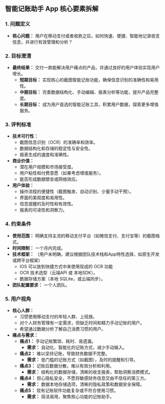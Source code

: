 ## 智能记账助手 App 核心要素拆解

### 1. 问题定义

*   **核心问题：** 用户在移动支付或者收款之后，如何快速、便捷、智能地记录收支信息，并进行有效管理和分析？

### 2. 目标澄清

*   **最终结果：** 交付一款能解决用户痛点的产品，并通过良好的用户体验实现用户增长。
    *   **短期目标：** 实现核心的截图智能记账功能，确保信息识别的准确性和易用性。
    *   **中期目标：** 完善数据结构化、手动编辑、报表分析等功能，提升产品完整度。
    *   **长期目标：** 成为用户首选的智能记账工具，积累用户数据，探索更多增值服务。

### 3. 评判标准

*   **技术可行性：**
    *   截图信息识别（OCR）的准确率和效率。
    *   数据结构化和存储的稳定性与安全性。
    *   报表生成的速度和准确性。
*   **商业价值：**
    *   潜在用户规模和市场接受度。
    *   用户粘性和付费意愿（如果考虑增值服务）。
    *   能否形成数据壁垒或网络效应。
*   **用户体验：**
    *   操作流程的便捷性（截图触发、自动识别、少量手动干预）。
    *   界面的美观度和易用性。
    *   信息提醒的及时性和有效性。
    *   报表的可读性和洞察力。

### 4. 约束条件

*   **使用范围：** 明确支持主流的移动支付平台（如微信支付、支付宝等）的截图格式。
*   **时间限制：** 一个月内完成。
*   **技术框架：** （用户未明确，建议根据团队技术栈和App特性选择，如原生开发或跨平台框架）
    *   IOS 可以放到快捷方式中来使用现成的 OCR 功能
    *   OCR 技术选型（云端API 或 本地SDK）。
    *   数据存储方案（本地 SQLite，或云端同步）。
*   **团队配置要求：** 一个人团队。

### 5. 用户视角

*   **核心人群：**
    *   习惯使用移动支付的年轻人群、上班族。
    *   对个人财务管理有一定需求，但缺乏时间和精力手动记账的用户。
    *   希望通过数据分析了解自己消费习惯的用户。
*   **痛点与需求：**
    *   **痛点1：** 手动记账繁琐、耗时、易遗漏。
        *   **需求：** 自动化、智能化的记账方式，减少手动输入。
    *   **痛点2：** 难以坚持记账，导致财务数据不完整。
        *   **需求：** 低门槛的记账方式（如截图），及时的提醒和引导。
    *   **痛点3：** 记账后数据分散，难以有效分析和利用。
        *   **需求：** 结构化的数据存储，清晰的收支报表，帮助洞察消费模式。
    *   **痛点4：** 担心隐私安全，不愿将敏感财务信息交由不信任的第三方。
        *   **需求：** 数据本地存储选项，清晰的隐私政策和数据安全保障。
    *   **痛点5：** 现有记账软件功能复杂或不符合使用习惯。
        *   **需求：** 简洁易用，聚焦核心功能的记账助手。